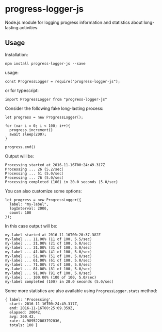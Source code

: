 # progress-logger-js
Node.js module for logging progress information and statistics about long-lasting activities


## Usage

Installation:

    npm install progress-logger-js --save

usage:

    const ProgressLogger = require("progress-logger-js");

or for typescript:

    import ProgressLogger from "progress-logger-js"


Consider the following fake long-lasting process:

    let progress = new ProgressLogger();

    for (var i = 0; i < 100; i++){
      progress.increment()
      await sleep(200);
    }

    progress.end()

Output will be:

    Processing started at 2016-11-16T00:24:49.317Z
    Processing ... 26 (5.2/sec)
    Processing ... 51 (5.0/sec)
    Processing ... 76 (5.0/sec)
    Processing completed (100) in 20.0 seconds (5.0/sec)


You can also customize some options:

    let progress = new ProgressLogger({
      label: "my-label",
      logInterval: 2000,
      count: 100
    });

In this case output will be:

    my-label started at 2016-11-16T00:20:37.382Z
    my-label ... 11.00% (11 of 100, 5.5/sec)
    my-label ... 21.00% (21 of 100, 5.0/sec)
    my-label ... 31.00% (31 of 100, 5.0/sec)
    my-label ... 41.00% (41 of 100, 5.0/sec)
    my-label ... 51.00% (51 of 100, 5.0/sec)
    my-label ... 61.00% (61 of 100, 5.0/sec)
    my-label ... 71.00% (71 of 100, 5.0/sec)
    my-label ... 81.00% (81 of 100, 5.0/sec)
    my-label ... 91.00% (91 of 100, 5.0/sec)
    my-label ... 100.00% (100 of 100, 5.0/sec)
    my-label completed (100) in 20.0 seconds (5.0/sec)

Some more statistics are also available using `ProgressLogger.stats` method:

    { label: 'Processing',
      start: 2016-11-16T00:24:49.317Z,
      end: 2016-11-16T00:25:09.359Z,
      elapsed: 20042,
      avg: 200.42,
      rate: 4.989522003792036,
      totals: 100 }
